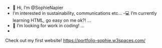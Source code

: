 - 👋 Hi, I’m @SophieNapier
- I’m interested in sustainability, communications etc...
-💻 I’m currently learning HTML, go easy on me ok?!  ...
- 💞️ I’m looking for work in coding! ...
-
Check out my first website! https://portfolio-sophie.w3spaces.com/
<!---

--->
